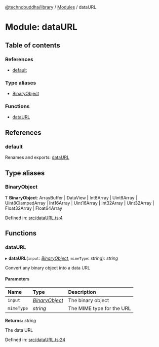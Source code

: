 [@technobuddha/library](../../README.md) / [Modules](../Modules.md) / dataURL

# Module: dataURL

## Table of contents

### References

- [default](dataurl.md#default)

### Type aliases

- [BinaryObject](dataurl.md#binaryobject)

### Functions

- [dataURL](dataurl.md#dataurl)

## References

### default

Renames and exports: [dataURL](dataurl.md#dataurl)

## Type aliases

### BinaryObject

Ƭ **BinaryObject**: ArrayBuffer \| DataView \| Int8Array \| Uint8Array \| Uint8ClampedArray \| Int16Array \| Uint16Array \| Int32Array \| Uint32Array \| Float32Array \| Float64Array

Defined in: [src/dataURL.ts:4](https://github.com/technobuddha/hill.software/blob/65b5e5d/packages/library/src/dataURL.ts#L4)

## Functions

### dataURL

▸ **dataURL**(`input`: [*BinaryObject*](dataurl.md#binaryobject), `mimeType`: *string*): *string*

Convert any binary object into a data URL

#### Parameters

| Name | Type | Description |
| :------ | :------ | :------ |
| `input` | [*BinaryObject*](dataurl.md#binaryobject) | The binary object |
| `mimeType` | *string* | The MIME type for the URL |

**Returns:** *string*

The data URL

Defined in: [src/dataURL.ts:24](https://github.com/technobuddha/hill.software/blob/65b5e5d/packages/library/src/dataURL.ts#L24)

